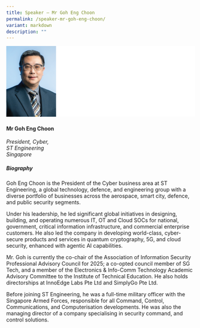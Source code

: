 ```yaml
---
title: Speaker – Mr Goh Eng Choon
permalink: /speaker-mr-goh-eng-choon/
variant: markdown
description: ""
---
```

![](/images/2025%20speakers/Goh_Eng_Choon.png)
#### **Mr Goh Eng Choon**

*President, Cyber, <br> ST Engineering<br>Singapore*

##### **Biography**
Goh Eng Choon is the President of the Cyber business area at ST Engineering, a global technology, defence, and engineering group with a diverse portfolio of businesses across the aerospace, smart city, defence, and public security segments.

Under his leadership, he led significant global initiatives in designing, building, and operating numerous IT, OT and Cloud SOCs for national, government, critical information infrastructure, and commercial enterprise customers. He also led the company in developing world-class, cyber-secure products and services in quantum cryptography, 5G, and cloud security, enhanced with agentic AI capabilities.

Mr. Goh is currently the co-chair of the Association of Information Security Professional Advisory Council for 2025; a co-opted council member of SG Tech, and a member of the Electronics &amp; Info-Comm Technology Academic Advisory Committee to the Institute of Technical Education. He also holds directorships at InnoEdge Labs Pte Ltd and SimplyGo Pte Ltd.

Before joining ST Engineering, he was a full-time military officer with the Singapore Armed Forces, responsible for all Command, Control, Communications, and Computerisation developments. He was also the managing director of a company specialising in security command, and control solutions.